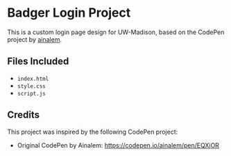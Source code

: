 # Badger Login Project

This is a custom login page design for UW-Madison, based on the CodePen project by [ainalem](https://codepen.io/ainalem/pen/EQXjOR).

## Files Included
- `index.html`
- `style.css`
- `script.js`

## Credits
This project was inspired by the following CodePen project:
- Original CodePen by Ainalem: https://codepen.io/ainalem/pen/EQXjOR
